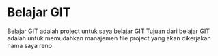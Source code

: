 # Belajar GIT
Belajar GIT adalah project untuk saya belajar GIT
Tujuan dari belajar GIT adalah untuk memudahkan manajemen file project yang akan dikerjakan
nama saya reno
